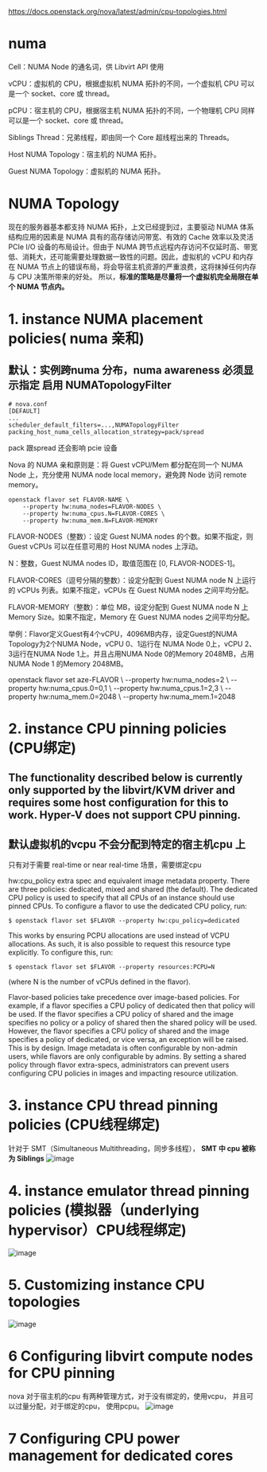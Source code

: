 https://docs.openstack.org/nova/latest/admin/cpu-topologies.html

# numa

Cell：NUMA Node 的通名词，供 Libvirt API 使用

vCPU：虚拟机的 CPU，根据虚拟机 NUMA 拓扑的不同，一个虚拟机 CPU 可以是一个 socket、core 或 thread。

pCPU：宿主机的 CPU，根据宿主机 NUMA 拓扑的不同，一个物理机 CPU 同样可以是一个 socket、core 或 thread。

Siblings Thread：兄弟线程，即由同一个 Core 超线程出来的 Threads。

Host NUMA Topology：宿主机的 NUMA 拓扑。

Guest NUMA Topology：虚拟机的 NUMA 拓扑。

# NUMA Topology
现在的服务器基本都支持 NUMA 拓扑，上文已经提到过，主要驱动 NUMA 体系结构应用的因素是 NUMA 具有的高存储访问带宽、有效的 Cache 效率以及灵活 PCIe I/O 设备的布局设计。但由于 NUMA 跨节点远程内存访问不仅延时高、带宽低、消耗大，还可能需要处理数据一致性的问题。因此，虚拟机的 vCPU 和内存在 NUMA 节点上的错误布局，将会导宿主机资源的严重浪费，这将抹掉任何内存与 CPU 决策所带来的好处。
所以，**标准的策略是尽量将一个虚拟机完全局限在单个 NUMA 节点内。**

# 1. instance NUMA placement policies( numa 亲和)

## 默认：实例跨numa 分布，numa awareness 必须显示指定 启用 NUMATopologyFilter

```
# nova.conf
[DEFAULT]
...
scheduler_default_filters=...,NUMATopologyFilter
packing_host_numa_cells_allocation_strategy=pack/spread
```

pack 跟spread 还会影响 pcie 设备

Nova 的 NUMA 亲和原则是：将 Guest vCPU/Mem 都分配在同一个 NUMA Node 上，充分使用 NUMA node local memory，避免跨 Node 访问 remote memory。
```
openstack flavor set FLAVOR-NAME \
    --property hw:numa_nodes=FLAVOR-NODES \
    --property hw:numa_cpus.N=FLAVOR-CORES \
    --property hw:numa_mem.N=FLAVOR-MEMORY
 ```
FLAVOR-NODES（整数）：设定 Guest NUMA nodes 的个数。如果不指定，则 Guest vCPUs 可以在任意可用的 Host NUMA nodes 上浮动。

N：整数，Guest NUMA nodes ID，取值范围在 [0, FLAVOR-NODES-1]。

FLAVOR-CORES（逗号分隔的整数）：设定分配到 Guest NUMA node N 上运行的 vCPUs 列表。如果不指定，vCPUs 在 Guest NUMA nodes 之间平均分配。

FLAVOR-MEMORY（整数）：单位 MB，设定分配到 Guest NUMA node N 上 Memory Size。如果不指定，Memory 在 Guest NUMA nodes 之间平均分配。

举例：Flavor定义Guest有4个vCPU，4096MB内存，设定Guest的NUMA Topology为2个NUMA Node，vCPU 0、1运行在 NUMA Node 0上，vCPU 2、3运行在NUMA Node 1上。并且占用NUMA Node 0的Memory 2048MB，占用 NUMA Node 1 的Memory 2048MB。

openstack flavor set aze-FLAVOR \ 
    --property hw:numa_nodes=2 \ 
    --property hw:numa_cpus.0=0,1 \ 
    --property hw:numa_cpus.1=2,3 \ 
    --property hw:numa_mem.0=2048 \ 
    --property hw:numa_mem.1=2048

# 2. instance CPU pinning policies (CPU绑定)

## The functionality described below is currently only supported by the libvirt/KVM driver and requires some host configuration for this to work. Hyper-V does not support CPU pinning.

## 默认虚拟机的vcpu 不会分配到特定的宿主机cpu 上

只有对于需要  real-time or near real-time 场景，需要绑定cpu

 hw:cpu_policy extra spec and equivalent image metadata property. There are three policies: dedicated, mixed and shared (the default). The dedicated CPU policy is used to specify that all CPUs of an instance should use pinned CPUs. To configure a flavor to use the dedicated CPU policy, run:
```
$ openstack flavor set $FLAVOR --property hw:cpu_policy=dedicated
```
This works by ensuring PCPU allocations are used instead of VCPU allocations. As such, it is also possible to request this resource type explicitly. To configure this, run:
```
$ openstack flavor set $FLAVOR --property resources:PCPU=N
```
(where N is the number of vCPUs defined in the flavor).

Flavor-based policies take precedence over image-based policies. For example, if a flavor specifies a CPU policy of dedicated then that policy will be used. If the flavor specifies a CPU policy of shared and the image specifies no policy or a policy of shared then the shared policy will be used. However, the flavor specifies a CPU policy of shared and the image specifies a policy of dedicated, or vice versa, an exception will be raised. This is by design. Image metadata is often configurable by non-admin users, while flavors are only configurable by admins. By setting a shared policy through flavor extra-specs, administrators can prevent users configuring CPU policies in images and impacting resource utilization.

# 3. instance CPU thread pinning policies (CPU线程绑定)

针对于 SMT（Simultaneous Multithreading，同步多线程）， **SMT 中 cpu 被称为 Siblings**
![image](https://user-images.githubusercontent.com/42630862/231388725-1e523a5f-7826-44b3-bc3f-446e6415b3c2.png)

# 4. instance emulator thread pinning policies (模拟器（underlying hypervisor）CPU线程绑定)
![image](https://user-images.githubusercontent.com/42630862/231391503-f8fca239-0990-4805-941a-530ff5b5dfd5.png)

# 5. Customizing instance CPU topologies

![image](https://user-images.githubusercontent.com/42630862/231392671-09f7dbf6-285b-4948-8905-790c924303fd.png)


# 6 Configuring libvirt compute nodes for CPU pinning
nova 对于宿主机的cpu 有两种管理方式，对于没有绑定的，使用vcpu， 并且可以过量分配，对于绑定的cpu， 使用pcpu。
![image](https://user-images.githubusercontent.com/42630862/231394126-1815fe07-84fa-490e-931b-07dd098e0d31.png)

# 7 Configuring CPU power management for dedicated cores


